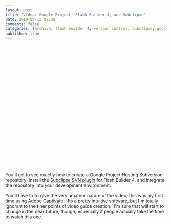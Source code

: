 ```yaml
---
layout: post
title: "Video: Google Project, Flash Builder 4, and Subclipse"
date: 2010-09-13 07:36
comments: false
categories: [archive, flash builder 4, version control, subclipse, google project, subversion, svn]
published: true
---
```


<object classid="clsid:d27cdb6e-ae6d-11cf-96b8-444553540000" width="480" height="385" codebase="http://download.macromedia.com/pub/shockwave/cabs/flash/swflash.cab#version=6,0,40,0"><param name="allowFullScreen" value="true" /><param name="allowscriptaccess" value="always" /><param name="src" value="http://www.youtube.com/v/DYcEm2KCSeM?fs=1&amp;hl=en_US" /><param name="allowfullscreen" value="true" /><embed type="application/x-shockwave-flash" width="480" height="385" src="http://www.youtube.com/v/DYcEm2KCSeM?fs=1&amp;hl=en_US" allowscriptaccess="always" allowfullscreen="true"></embed></object>

You'll get to see exactly how to create a Google Project Hosting Subversion repository, install the <a href="http://subclipse.tigris.org/" target="_blank">Subclipse SVN plugin</a> for Flash Builder 4, and integrate the repository into your development environment.

You'll have to forgive the very amateur nature of the video, this was my first time using <a href="http://www.adobe.com/products/captivate/" target="_blank">Adobe Captivate</a> .  Its a pretty intuitive software, but I'm totally ignorant to the finer points of video guide creation.  I'm sure that will start to change in the near future, though, especially if people actually take the time to watch this one.